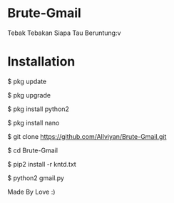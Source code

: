 # Brute-Gmail
Tebak Tebakan Siapa Tau Beruntung:v
# Installation
$ pkg update

$ pkg upgrade

$ pkg install python2

$ pkg install nano

$ git clone https://github.com/Allviyan/Brute-Gmail.git

$ cd Brute-Gmail

$ pip2 install -r kntd.txt

$ python2 gmail.py

Made By Love :)
